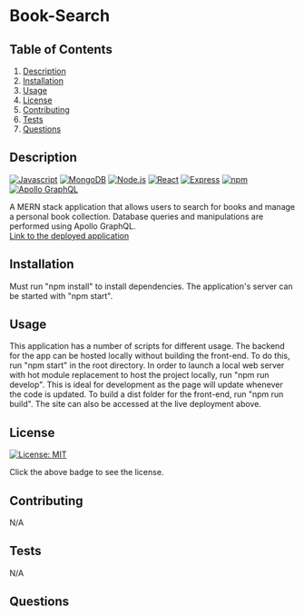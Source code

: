 # Book-Search
## Table of Contents
1. [Description](#description)
2. [Installation](#installation)
3. [Usage](#usage)
4. [License](#license)
5. [Contributing](#contributing)
6. [Tests](#tests)
7. [Questions](#questions) 
## Description
[![Javascript](https://img.shields.io/badge/Language-JavaScript-ff0000?style=plastic&logo=JavaScript&logoWidth=10)](https://javascript.info/)
[![MongoDB](https://img.shields.io/badge/Database-MongoDB-80ff00?style=plastic&logo=MongoDB&logoWidth=10)](https://www.mongodb.com/home)
[![Node.js](https://img.shields.io/badge/Framework-Node.js-ff0000?style=plastic&logo=Node.js&logoWidth=10)](https://nodejs.org/en/)
[![React](https://img.shields.io/badge/Framework-React.js-ff8000?style=plastic&logo=React&logoWidth=10)](https://reactjs.org/docs/getting-started.html)
[![Express](https://img.shields.io/badge/Framework-Express-80ff00?style=plastic&logo=Express&logoWidth=10)](https://expressjs.com/)
[![npm](https://img.shields.io/badge/Tools-npm-ff0000?style=plastic&logo=npm&logoWidth=10)](https://www.npmjs.com/)
[![Apollo GraphQL](https://img.shields.io/badge/Framework-apollo-88ff00?style=plastic&logo=npm&logoWidth=10)](https://www.apollographql.com/) 

A MERN stack application that allows users to search for books and manage a personal book collection. Database queries and manipulations are performed using Apollo GraphQL.  
[Link to the deployed application](https://book-search-jc3v.onrender.com)
## Installation
Must run "npm install" to install dependencies. The application's server can be started with "npm start".
## Usage
This application has a number of scripts for different usage. The backend for the app can be hosted locally without building the front-end. To do this, run "npm start" in the root directory. In order to launch a local web server with hot module replacement to host the project locally, run "npm run develop". This is ideal for development as the page will update whenever the code is updated. To build a dist folder for the front-end, run "npm run build". The site can also be accessed at the live deployment above.
## License
[![License: MIT](https://img.shields.io/badge/License-MIT-blue.svg)](https://opensource.org/licenses/MIT)

Click the above badge to see the license.
## Contributing
N/A
## Tests
N/A
## Questions
